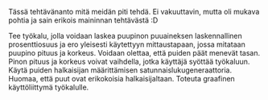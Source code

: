 Tässä tehtävänanto mitä meidän piti tehdä. Ei vakuuttavin, mutta oli mukava pohtia ja sain erikois maininnan tehtävästä :D  

Tee työkalu, jolla voidaan laskea puupinon puuaineksen laskennallinen prosenttiosuus ja ero yleisesti käytettyyn mittaustapaan, jossa mitataan puupino pituus ja korkeus. 
Voidaan olettaa, että puiden päät menevät tasan. Pinon pituus ja korkeus voivat vaihdella, jotka käyttäjä syöttää työkaluun. Käytä puiden halkaisijan määrittämisen satunnaislukugeneraattoria. 
Huomaa, että puut ovat erikokoisia halkaisijaltaan. Toteuta graafinen käyttöliittymä työkalulle.
